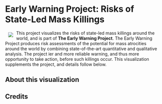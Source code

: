 # Early Warning Project: Risks of State-Led Mass Killings
<a href="https://www.earlywarningproject.org/"><img src="https://www.ushmm.org/m/img/EWP-logo.jpg" align="left" hspace="10" vspace="6"></a>

This project visualizes the risks of state-led mass killings around the world, and is part of **The Early Warning Project**. The Early Warning Project produces risk assessments of the potential for mass atrocities around the world by combining state-of-the-art quantitative and qualitative analysis. The project ier and more reliable warning, and thus more opportunity to take action, before such killings occur. This visualization supplements the project, and details follow below. 

## About this visualization

## Credits
